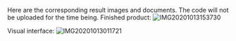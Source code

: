 Here are the corresponding result images and documents. The code will not be uploaded for the time being.
Finished product:
![IMG20201013153730](https://github.com/pj66666/Wireless-motion-sensor-node/assets/68932539/83365c2a-70b4-4c2e-a82e-83b0d02c2585)

Visual interface:
![IMG20201013011721](https://github.com/pj66666/Wireless-motion-sensor-node/assets/68932539/c52af52d-3b1a-49c5-bdd8-0f50cdebbc12)

